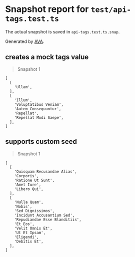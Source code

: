 # Snapshot report for `test/api-tags.test.ts`

The actual snapshot is saved in `api-tags.test.ts.snap`.

Generated by [AVA](https://avajs.dev).

## creates a mock tags value

> Snapshot 1

    [
      [
        'Ullam',
      ],
      [
        'Illum',
        'Voluptatibus Veniam',
        'Autem Consequuntur',
        'Repellat',
        'Repellat Modi Saepe',
      ],
    ]

## supports custom seed

> Snapshot 1

    [
      [
        'Quisquam Recusandae Alias',
        'Corporis',
        'Ratione Ut Sunt',
        'Amet Iure',
        'Libero Qui',
      ],
      [
        'Nulla Quam',
        'Nobis',
        'Sed Dignissimos',
        'Incidunt Accusantium Sed',
        'Repudiandae Esse Blanditiis',
        'Et Eos',
        'Velit Omnis Et',
        'Ut Et Ipsam',
        'Eligendi',
        'Debitis Et',
      ],
    ]
